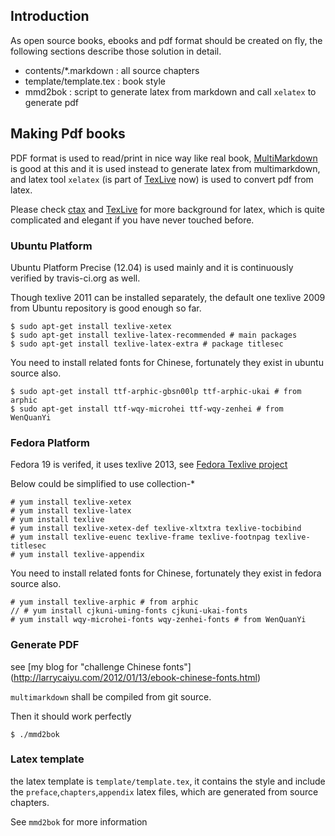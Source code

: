 ## Introduction ##

As open source books, ebooks and pdf format should be created on fly, the following sections describe those solution in detail.

 * contents/*.markdown : all source chapters
 * template/template.tex : book style
 * mmd2bok : script to generate latex from markdown and call `xelatex` to generate pdf

## Making Pdf books ##
PDF format is used to read/print in nice way like real book, [MultiMarkdown](http://fletcherpenney.net/multimarkdown/) is good at this and it is used instead to generate latex from multimarkdown, and latex tool `xelatex` (is part of [TexLive][texlive] now) is used to convert pdf from latex.

Please check [ctax](http://www.ctan.org/) and [TexLive][texlive] for more background for latex, which is quite complicated and elegant if you have never touched before.

### Ubuntu Platform ###

Ubuntu Platform Precise (12.04) is used mainly and it is continuously verified by travis-ci.org as well. 

Though texlive 2011 can be installed separately, the default one texlive 2009 from Ubuntu repository is good enough so far. 

    $ sudo apt-get install texlive-xetex
    $ sudo apt-get install texlive-latex-recommended # main packages
    $ sudo apt-get install texlive-latex-extra # package titlesec
	
You need to install related fonts for Chinese, fortunately they exist in ubuntu source also.
    
    $ sudo apt-get install ttf-arphic-gbsn00lp ttf-arphic-ukai # from arphic 
    $ sudo apt-get install ttf-wqy-microhei ttf-wqy-zenhei # from WenQuanYi


### Fedora Platform ###

Fedora 19 is verifed, it uses texlive 2013, see  [Fedora Texlive project](http://fedoraproject.org/wiki/Features/TeXLive)

Below could be simplified to use collection-*

    # yum install texlive-xetex
    # yum install texlive-latex
    # yum install texlive
    # yum install texlive-xetex-def texlive-xltxtra texlive-tocbibind
    # yum install texlive-euenc texlive-frame texlive-footnpag texlive-titlesec
    # yum install texlive-appendix
    
You need to install related fonts for Chinese, fortunately they exist in fedora source also.
    
    # yum install texlive-arphic # from arphic
    // # yum install cjkuni-uming-fonts cjkuni-ukai-fonts
    # yum install wqy-microhei-fonts wqy-zenhei-fonts # from WenQuanYi
    

### Generate PDF ###

see [my blog for "challenge Chinese fonts"] (http://larrycaiyu.com/2012/01/13/ebook-chinese-fonts.html)

`multimarkdown` shall be compiled from git source.

Then it should work perfectly

	$ ./mmd2bok

### Latex template ###

the latex template is `template/template.tex`, it contains the style and include the `preface`,`chapters`,`appendix` latex files, which are generated from source chapters.

See `mmd2bok` for more information
    
[texlive]: http://www.tug.org/texlive/
